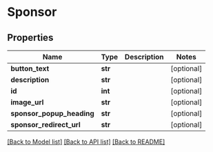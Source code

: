 # Sponsor

## Properties
Name | Type | Description | Notes
------------ | ------------- | ------------- | -------------
**button_text** | **str** |  | [optional] 
**description** | **str** |  | [optional] 
**id** | **int** |  | [optional] 
**image_url** | **str** |  | [optional] 
**sponsor_popup_heading** | **str** |  | [optional] 
**sponsor_redirect_url** | **str** |  | [optional] 

[[Back to Model list]](../README.md#documentation-for-models) [[Back to API list]](../README.md#documentation-for-api-endpoints) [[Back to README]](../README.md)

